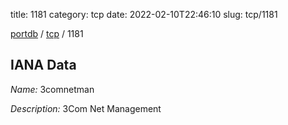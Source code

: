 title: 1181
category: tcp
date: 2022-02-10T22:46:10
slug: tcp/1181

[portdb](/) / [tcp](/category/tcp.html) / 1181


## IANA Data

_Name:_ 3comnetman

_Description:_ 3Com Net Management

